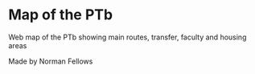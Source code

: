 # Map of the PTb
Web map of the PTb showing main routes, transfer, faculty and housing areas

Made by Norman Fellows
